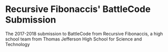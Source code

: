 # Recursive Fibonaccis' BattleCode Submission 

The 2017-2018 submission to BattleCode from Recursive Fibonaccis, a high school team from Thomas Jefferson High School for Science and Technology
